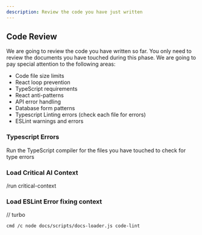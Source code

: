 ```yaml
---
description: Review the code you have just written
---
```


## Code Review

We are going to review the code you have written so far. You only need to review the documents you have touched during this phase. We are going to pay special attention to the following areas:

- Code file size limits
- React loop prevention
- TypeScript requirements
- React anti-patterns
- API error handling
- Database form patterns
- Typescript Linting errors (check each file for errors)
- ESLint warnings and errors

### Typescript Errors
Run the TypeScript compiler for the files you have touched to check for type errors

### Load Critical AI Context

/run critical-context

### Load ESLint Error fixing context
// turbo

```bash
cmd /c node docs/scripts/docs-loader.js code-lint
```
